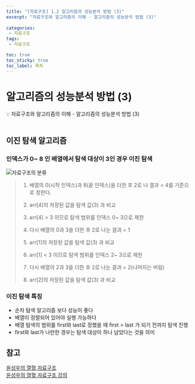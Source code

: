 ```yaml
---
title: "[자료구조] 1.2 알고리즘의 성능분석 방법 (3)" 
excerpt: "자료구조와 알고리즘의 이해 - 알고리즘의 성능분석 방법 (3)"
 
categories:  
 - 자료구조
tags: 
 - 자료구조

toc: true
toc_sticky: true
toc_label: 목차
---
```

# 알고리즘의 성능분석 방법 (3)

<aside>
💡 자료구조와 알고리즘의 이해 -  알고리즘의 성능분석 방법 (3)
</aside>
<br>

## 이진 탐색 알고리즘

### 인덱스가 0~ 8 인 배열에서 탐색 대상이 3인 경우 이진 탐색

![자료구조의 분류](/assets/images/posts/date03.png)

> 1. 배열의 0(시작 인덱스)과 8(끝 인덱스)을 더한 후 2로 나 결과 = 4를 기준으로 정한다.
> 
> 2. arr[4]의 저장된 값을 탐색 값(3) 과 비교
> 
> 3. arr[4] > 3 이므로 탐색 범위를 인덱스 0~ 3으로 제한
> 
> 4. 다시 배열의 0과 3을 더한 후 2로 나눈 결과 = 1
> 
> 5. arr[1]의 저장된 값을 탐색 값(3) 과 비교
> 
> 6. arr[1] < 3 이므로 탐색 범위를 인덱스 2~ 3으로 제한
> 
> 7. 다시 배열의 2과 3을 더한 후 2로 나눈 결과 = 2(나머지는 버림)
> 
> 8. arr[2]의 저장된 값을 탐색 값(3) 과 비교

### 이진 탐색 특징

- 순차 탐색 알고리즘 보다 성능이 좋다
- 배열이 정렬되어 있어야 실행 가능하다
- 배열 탐색의 범위를 first와 last로 정했을 때 first > last 가 되기 전까지 탐색 진행
- first와 last가 나란한 경우는 탐색 대상이 하나 남았다는 것을 의미

## 참고

[윤성우의 열혈 자료구조](https://book.naver.com/bookdb/book_detail.nhn?bid=6809127) <br>
[윤성우의 열혈 자료구조 강의](http://www.orentec.co.kr/teachlist/DA_ST_1/teach_sub1.php)
